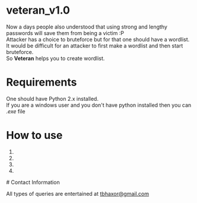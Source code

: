 # veteran_v1.0

Now a days people also understood that using strong and lengthy passwords will save them from being a victim :P
<br/>
Attacker has a choice to bruteforce but for that one should have a wordlist. It would be difficult for an attacker to first make a wordlist and then start bruteforce.
<br>So <b>Veteran</b> helps you to create wordlist.

# Requirements
One should have Python 2.x installed.
<br>If you are a windows user and you don't have python installed then you can <i>.exe</i> file

# How to use
<ol type=1>
<li></li>
<li></li>
<li></li>
<li></li>

</ol>
# Contact Information

All types of queries are entertained at <a style="color:red;" href="mailto:tbhaxor@gmail.com">tbhaxor@gmail.com</a>
